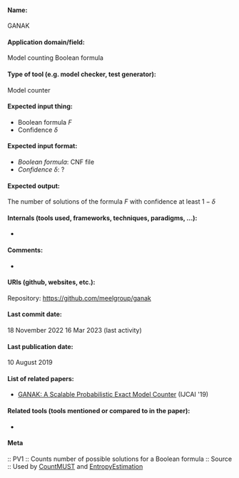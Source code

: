 #### Name:
GANAK

#### Application domain/field:
Model counting
Boolean formula

#### Type of tool (e.g. model checker, test generator):
Model counter

#### Expected input thing:
- Boolean formula $F$
- Confidence $\delta$

#### Expected input format:
- *Boolean formula*: CNF file
- *Confidence $\delta$*: ?

#### Expected output:
The number of solutions of the formula $F$ with confidence at least $1-\delta$

#### Internals (tools used, frameworks, techniques, paradigms, ...):
-

#### Comments:
-

#### URIs (github, websites, etc.):
Repository: https://github.com/meelgroup/ganak

#### Last commit date:
18 November 2022
16 Mar 2023 (last activity)

#### Last publication date:
10 August 2019

#### List of related papers:
- [GANAK: A Scalable Probabilistic Exact Model Counter](https://dl.acm.org/doi/abs/10.5555/3367032.3367198) (IJCAI '19)

#### Related tools (tools mentioned or compared to in the paper):
-

#### Meta
:: PV1 :: Counts number of possible solutions for a Boolean formula
:: Source :: Used by [CountMUST](Tools/CountMUST.md) and [EntropyEstimation](Tools/EntropyEstimation.md)
